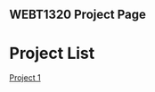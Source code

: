 ## WEBT1320 Project Page

<h1>Project List</h1>
 
<a href="project1/index.html"  target="_blank">Project 1 </a>
